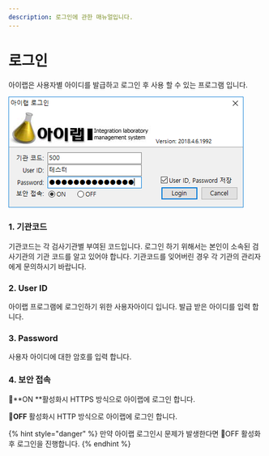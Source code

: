 ```yaml
---
description: 로그인에 관한 매뉴얼입니다.
---
```


# 로그인

아이랩은 사용자별 아이디를 발급하고 로그인 후 사용 할 수 있는 프로그램 입니다.

![](../.gitbook/assets/login.png)

### 1. **기관코드**

기관코드는 각 검사기관별 부여된 코드입니다. 로그인 하기 위해서는 본인이 소속된 검사기관의 기관 코드를 알고 있어야 합니다. 기관코드를 잊어버린 경우 각 기관의 관리자에게 문의하시기 바랍니다.

### 2. **User ID**

아이랩 프로그램에 로그인하기 위한 사용자아이디 입니다. 발급 받은 아이디를 입력 합니다.

### 3. **Password**

사용자 아이디에 대한 암호를 입력 합니다.

### 4. 보안 접속

🔘**ON **활성화시 HTTPS 방식으로 아이랩에 로그인 합니다.

🔘**OFF** 활성화시 HTTP 방식으로 아이랩에 로그인 합니다.

{% hint style="danger" %}
만약 아이랩 로그인시 문제가 발생한다면 🔘OFF 활성화 후 로그인을 진행합니다.
{% endhint %}



